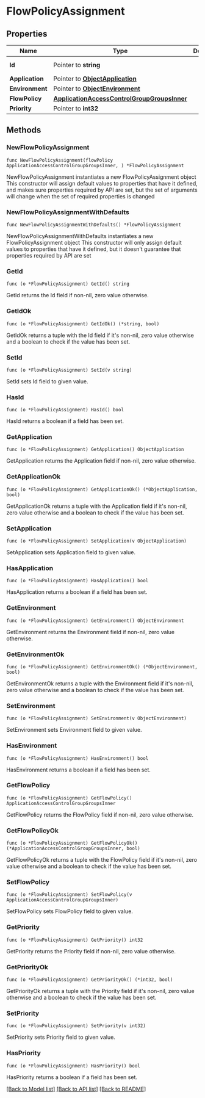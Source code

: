# FlowPolicyAssignment

## Properties

Name | Type | Description | Notes
------------ | ------------- | ------------- | -------------
**Id** | Pointer to **string** |  | [optional] [readonly] 
**Application** | Pointer to [**ObjectApplication**](ObjectApplication.md) |  | [optional] 
**Environment** | Pointer to [**ObjectEnvironment**](ObjectEnvironment.md) |  | [optional] 
**FlowPolicy** | [**ApplicationAccessControlGroupGroupsInner**](ApplicationAccessControlGroupGroupsInner.md) |  | 
**Priority** | Pointer to **int32** |  | [optional] 

## Methods

### NewFlowPolicyAssignment

`func NewFlowPolicyAssignment(flowPolicy ApplicationAccessControlGroupGroupsInner, ) *FlowPolicyAssignment`

NewFlowPolicyAssignment instantiates a new FlowPolicyAssignment object
This constructor will assign default values to properties that have it defined,
and makes sure properties required by API are set, but the set of arguments
will change when the set of required properties is changed

### NewFlowPolicyAssignmentWithDefaults

`func NewFlowPolicyAssignmentWithDefaults() *FlowPolicyAssignment`

NewFlowPolicyAssignmentWithDefaults instantiates a new FlowPolicyAssignment object
This constructor will only assign default values to properties that have it defined,
but it doesn't guarantee that properties required by API are set

### GetId

`func (o *FlowPolicyAssignment) GetId() string`

GetId returns the Id field if non-nil, zero value otherwise.

### GetIdOk

`func (o *FlowPolicyAssignment) GetIdOk() (*string, bool)`

GetIdOk returns a tuple with the Id field if it's non-nil, zero value otherwise
and a boolean to check if the value has been set.

### SetId

`func (o *FlowPolicyAssignment) SetId(v string)`

SetId sets Id field to given value.

### HasId

`func (o *FlowPolicyAssignment) HasId() bool`

HasId returns a boolean if a field has been set.

### GetApplication

`func (o *FlowPolicyAssignment) GetApplication() ObjectApplication`

GetApplication returns the Application field if non-nil, zero value otherwise.

### GetApplicationOk

`func (o *FlowPolicyAssignment) GetApplicationOk() (*ObjectApplication, bool)`

GetApplicationOk returns a tuple with the Application field if it's non-nil, zero value otherwise
and a boolean to check if the value has been set.

### SetApplication

`func (o *FlowPolicyAssignment) SetApplication(v ObjectApplication)`

SetApplication sets Application field to given value.

### HasApplication

`func (o *FlowPolicyAssignment) HasApplication() bool`

HasApplication returns a boolean if a field has been set.

### GetEnvironment

`func (o *FlowPolicyAssignment) GetEnvironment() ObjectEnvironment`

GetEnvironment returns the Environment field if non-nil, zero value otherwise.

### GetEnvironmentOk

`func (o *FlowPolicyAssignment) GetEnvironmentOk() (*ObjectEnvironment, bool)`

GetEnvironmentOk returns a tuple with the Environment field if it's non-nil, zero value otherwise
and a boolean to check if the value has been set.

### SetEnvironment

`func (o *FlowPolicyAssignment) SetEnvironment(v ObjectEnvironment)`

SetEnvironment sets Environment field to given value.

### HasEnvironment

`func (o *FlowPolicyAssignment) HasEnvironment() bool`

HasEnvironment returns a boolean if a field has been set.

### GetFlowPolicy

`func (o *FlowPolicyAssignment) GetFlowPolicy() ApplicationAccessControlGroupGroupsInner`

GetFlowPolicy returns the FlowPolicy field if non-nil, zero value otherwise.

### GetFlowPolicyOk

`func (o *FlowPolicyAssignment) GetFlowPolicyOk() (*ApplicationAccessControlGroupGroupsInner, bool)`

GetFlowPolicyOk returns a tuple with the FlowPolicy field if it's non-nil, zero value otherwise
and a boolean to check if the value has been set.

### SetFlowPolicy

`func (o *FlowPolicyAssignment) SetFlowPolicy(v ApplicationAccessControlGroupGroupsInner)`

SetFlowPolicy sets FlowPolicy field to given value.


### GetPriority

`func (o *FlowPolicyAssignment) GetPriority() int32`

GetPriority returns the Priority field if non-nil, zero value otherwise.

### GetPriorityOk

`func (o *FlowPolicyAssignment) GetPriorityOk() (*int32, bool)`

GetPriorityOk returns a tuple with the Priority field if it's non-nil, zero value otherwise
and a boolean to check if the value has been set.

### SetPriority

`func (o *FlowPolicyAssignment) SetPriority(v int32)`

SetPriority sets Priority field to given value.

### HasPriority

`func (o *FlowPolicyAssignment) HasPriority() bool`

HasPriority returns a boolean if a field has been set.


[[Back to Model list]](../README.md#documentation-for-models) [[Back to API list]](../README.md#documentation-for-api-endpoints) [[Back to README]](../README.md)


